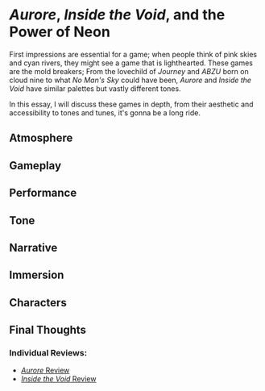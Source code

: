 # *Aurore*, *Inside the Void*, and the Power of Neon

First impressions are essential for a game; when people think of pink skies and cyan rivers, they might see a game that is lighthearted. These games are the mold breakers; From the lovechild of *Journey* and *ABZU* born on cloud nine to what *No Man's Sky* could have been, *Aurore* and *Inside the Void* have similar palettes but vastly different tones. 

In this essay, I will discuss these games in depth, from their aesthetic and accessibility to tones and tunes, it's gonna be a long ride. 

## Atmosphere

## Gameplay

## Performance

## Tone

## Narrative

## Immersion

## Characters

## Final Thoughts

### Individual Reviews:
* [*Aurore* Review](docs/aurore.md)
* [*Inside the Void* Review](docs/game2.md)
